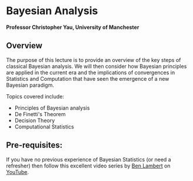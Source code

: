 # Bayesian Analysis

**Professor Christopher Yau, University of Manchester**

## Overview

The purpose of this lecture is to provide an overview of the key steps of classical Bayesian analysis. We will then consider how Bayesian principles are applied in the current era and the implications of convergences in Statistics and Computation that have seen the emergence of a new Bayesian paradigm.

Topics covered include:
  - Principles of Bayesian analysis
  - De Finetti's Theorem
  - Decision Theory
  - Computational Statistics

## Pre-requisites:

If you have no previous experience of Bayesian Statistics (or need a refresher) then follow this excellent video series by [Ben Lambert](https://ben-lambert.com/about/) on [YouTube](https://www.youtube.com/playlist?list=PLFDbGp5YzjqXQ4oE4w9GVWdiokWB9gEpm).
